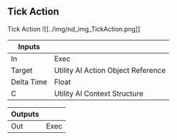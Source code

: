 ## Tick Action
Tick Action
![[../img/nd_img_TickAction.png]]

|Inputs||
|--|--|
| In | Exec |
| Target | Utility AI Action Object Reference |
| Delta Time | Float |
| C | Utility AI Context Structure |

|Outputs||
|--|--|
| Out | Exec |
